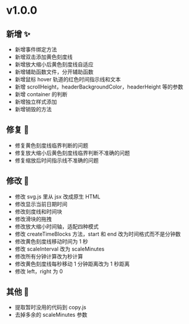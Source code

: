 # v1.0.0

## 新增 ✨

- 新增事件绑定方法
- 新增双击添加黄色刻度线
- 新增放大缩小后黄色刻度线自适应
- 新增辅助函数文件，分开辅助函数
- 新增鼠标 hover 轨道的红色时间指示线和文本
- 新增 scrollHeight，headerBackgroundColor，headerHeight 等的参数
- 新增 container 的判断
- 新增独立样式添加
- 新增销毁的方法

## 修复 🔩

- 修复黄色刻度线临界判断的问题
- 修复放大缩小后黄色刻度线临界判断不准确的问题
- 修复缩放后时间指示线不准确的问题

## 修改 📝

- 修改 svg.js 里从 jsx 改成原生 HTML
- 修改显示当前日期时间
- 修改刻度线和时间块
- 修改滑块的拖拽
- 修改放大缩小时间轴，适配四种模式
- 修改 createTimeBlocks 方法，start 和 end 改为时间格式而不是分钟数
- 修改黄色刻度线移动时间为 1 秒
- 修改 scaleInterval 改为 scaleMinutes
- 修改所有分钟计算改为秒计算
- 修改黄色刻度线每秒移动 1 分钟距离改为 1 秒距离
- 修改 left，right 为 0

## 其他 🎨

- 提取暂时没用的代码到 copy.js
- 去掉多余的 scaleMinutes 参数
